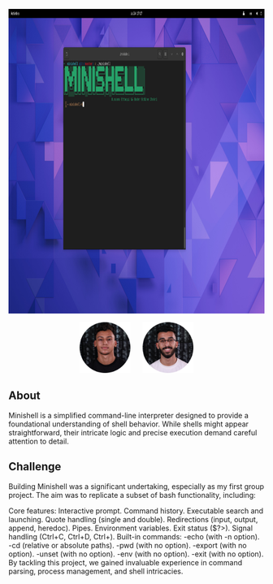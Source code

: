 <p align="center" >
<img src ="https://github.com/oussamaettaqui/Minishell/blob/main/pictures/run-minishell.png"  width='900px' height='600px'>
</p>
<p align="center">
  <img src ="https://github.com/oussamaettaqui/Minishell/blob/main/pictures/bchokri.png" width='100px' height='100px' >&nbsp;&nbsp;&nbsp;&nbsp;&nbsp;
  <img src ="https://github.com/oussamaettaqui/Minishell/blob/main/pictures/oettaqui.png" width='100px' height='100px'>
</p>

## About

Minishell is a simplified command-line interpreter designed to provide a foundational understanding of shell behavior. While shells might appear straightforward, their intricate logic and precise execution demand careful attention to detail.

## Challenge

Building Minishell was a significant undertaking, especially as my first group project. The aim was to replicate a subset of bash functionality, including:

Core features:
Interactive prompt.
Command history.
Executable search and launching.
Quote handling (single and double).
Redirections (input, output, append, heredoc).
Pipes.
Environment variables.
Exit status ($?>).
Signal handling (Ctrl+C, Ctrl+D, Ctrl+).
Built-in commands:
  -echo (with -n option).
  -cd (relative or absolute paths).
  -pwd (with no option).
  -export (with no option).
  -unset (with no option).
  -env (with no option).
  -exit (with no option).
By tackling this project, we gained invaluable experience in command parsing, process management, and shell intricacies.
